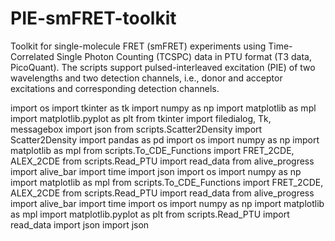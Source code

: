 # PIE-smFRET-toolkit
Toolkit for single-molecule FRET (smFRET) experiments using Time-Correlated Single Photon Counting (TCSPC) data in PTU format (T3 data, PicoQuant). The scripts support pulsed-interleaved excitation (PIE) of two wavelengths and two detection channels, i.e., donor and acceptor excitations and corresponding detection channels.

import os
import tkinter as tk
import numpy as np
import matplotlib as mpl
import matplotlib.pyplot as plt
from tkinter import filedialog, Tk, messagebox
import json
from scripts.Scatter2Density import Scatter2Density
import pandas as pd
import os
import numpy as np
import matplotlib as mpl
from scripts.To_CDE_Functions import FRET_2CDE, ALEX_2CDE
from scripts.Read_PTU import read_data
from alive_progress import alive_bar
import time
import json
import os
import numpy as np
import matplotlib as mpl
from scripts.To_CDE_Functions import FRET_2CDE, ALEX_2CDE
from scripts.Read_PTU import read_data
from alive_progress import alive_bar
import time
import os
import numpy as np
import matplotlib as mpl
import matplotlib.pyplot as plt
from scripts.Read_PTU import read_data
import json
import json
